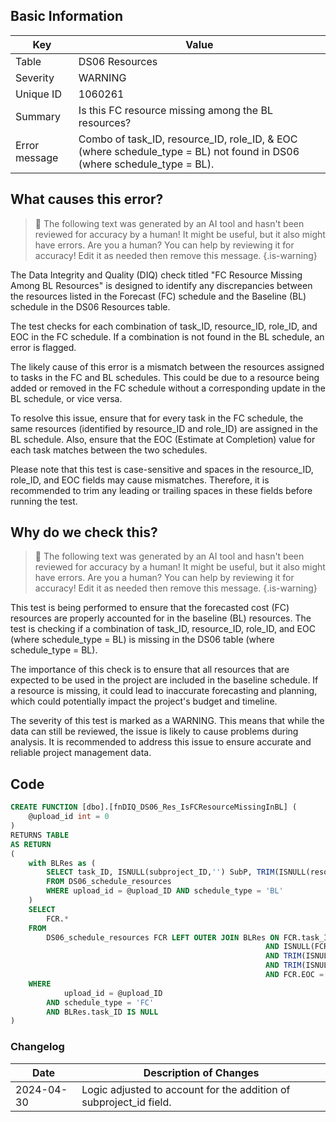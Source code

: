 ## Basic Information
| Key         | Value          |
|-------------|----------------|
| Table       | DS06 Resources |
| Severity    | WARNING |
| Unique ID   | 1060261   |
| Summary     | Is this FC resource missing among the BL resources? |
| Error message | Combo of task_ID, resource_ID, role_ID, & EOC (where schedule_type = BL) not found in DS06 (where schedule_type = BL). |

## What causes this error?

> :robot: The following text was generated by an AI tool and hasn't been reviewed for accuracy by a human! It might be useful, but it also might have errors. Are you a human? You can help by reviewing it for accuracy! Edit it as needed then remove this message.
{.is-warning}

The Data Integrity and Quality (DIQ) check titled "FC Resource Missing Among BL Resources" is designed to identify any discrepancies between the resources listed in the Forecast (FC) schedule and the Baseline (BL) schedule in the DS06 Resources table. 

The test checks for each combination of task_ID, resource_ID, role_ID, and EOC in the FC schedule. If a combination is not found in the BL schedule, an error is flagged. 

The likely cause of this error is a mismatch between the resources assigned to tasks in the FC and BL schedules. This could be due to a resource being added or removed in the FC schedule without a corresponding update in the BL schedule, or vice versa. 

To resolve this issue, ensure that for every task in the FC schedule, the same resources (identified by resource_ID and role_ID) are assigned in the BL schedule. Also, ensure that the EOC (Estimate at Completion) value for each task matches between the two schedules. 

Please note that this test is case-sensitive and spaces in the resource_ID, role_ID, and EOC fields may cause mismatches. Therefore, it is recommended to trim any leading or trailing spaces in these fields before running the test.
## Why do we check this?

> :robot: The following text was generated by an AI tool and hasn't been reviewed for accuracy by a human! It might be useful, but it also might have errors. Are you a human? You can help by reviewing it for accuracy! Edit it as needed then remove this message.
{.is-warning}

This test is being performed to ensure that the forecasted cost (FC) resources are properly accounted for in the baseline (BL) resources. The test is checking if a combination of task_ID, resource_ID, role_ID, and EOC (where schedule_type = BL) is missing in the DS06 table (where schedule_type = BL). 

The importance of this check is to ensure that all resources that are expected to be used in the project are included in the baseline schedule. If a resource is missing, it could lead to inaccurate forecasting and planning, which could potentially impact the project's budget and timeline. 

The severity of this test is marked as a WARNING. This means that while the data can still be reviewed, the issue is likely to cause problems during analysis. It is recommended to address this issue to ensure accurate and reliable project management data.
## Code

```sql
CREATE FUNCTION [dbo].[fnDIQ_DS06_Res_IsFCResourceMissingInBL] (
	@upload_id int = 0
)
RETURNS TABLE
AS RETURN
(
	with BLRes as (
		SELECT task_ID, ISNULL(subproject_ID,'') SubP, TRIM(ISNULL(resource_ID,'')) ResID, TRIM(ISNULL(role_ID,'')) RoleID, EOC
		FROM DS06_schedule_resources
		WHERE upload_id = @upload_ID AND schedule_type = 'BL'
	)
	SELECT
		FCR.*
	FROM
		DS06_schedule_resources FCR LEFT OUTER JOIN BLRes ON FCR.task_ID = BLRes.task_ID 
														 AND ISNULL(FCR.subproject_ID,'') = BLRes.SubP
														 AND TRIM(ISNULL(FCR.resource_ID,'')) = BLRes.ResID 
														 AND TRIM(ISNULL(FCR.role_ID,'')) = BLRes.RoleID
														 AND FCR.EOC = BLRes.EOC
	WHERE
			upload_id = @upload_ID
		AND schedule_type = 'FC'
		AND BLRes.task_ID IS NULL
)
```

### Changelog

| Date       | Description of Changes   |
| ---------- | ------------------------ |
| 2024-04-30 | Logic adjusted to account for the addition of subproject_id field. |
